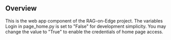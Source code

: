 ## Overview
This is the web app component of the RAG-on-Edge project.
The variables Login in page_home.py is set to "False" for development simplicity.
You may change the value to "True" to enable the credentials of home page access.
